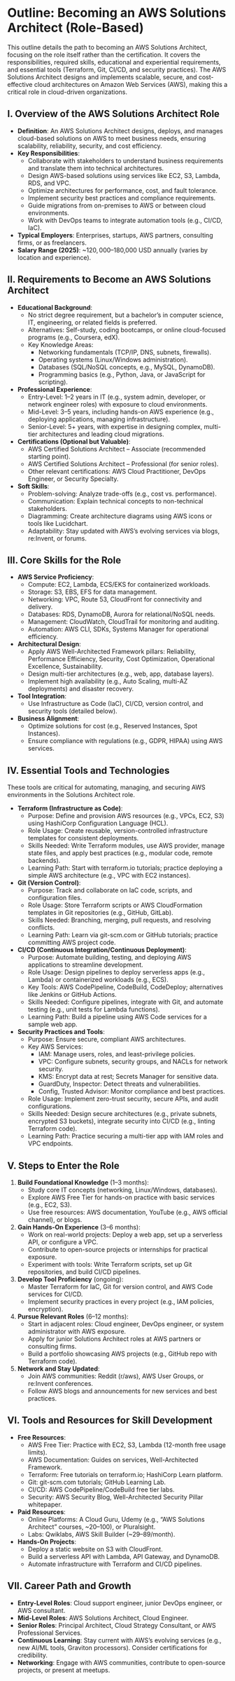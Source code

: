# Outline: Becoming an AWS Solutions Architect (Role-Based)

This outline details the path to becoming an AWS Solutions Architect, focusing on the role itself rather than the certification. It covers the responsibilities, required skills, educational and experiential requirements, and essential tools (Terraform, Git, CI/CD, and security practices). The AWS Solutions Architect designs and implements scalable, secure, and cost-effective cloud architectures on Amazon Web Services (AWS), making this a critical role in cloud-driven organizations.

## I. Overview of the AWS Solutions Architect Role
   - **Definition**: An AWS Solutions Architect designs, deploys, and manages cloud-based solutions on AWS to meet business needs, ensuring scalability, reliability, security, and cost efficiency.
   - **Key Responsibilities**:
     - Collaborate with stakeholders to understand business requirements and translate them into technical architectures.
     - Design AWS-based solutions using services like EC2, S3, Lambda, RDS, and VPC.
     - Optimize architectures for performance, cost, and fault tolerance.
     - Implement security best practices and compliance requirements.
     - Guide migrations from on-premises to AWS or between cloud environments.
     - Work with DevOps teams to integrate automation tools (e.g., CI/CD, IaC).
   - **Typical Employers**: Enterprises, startups, AWS partners, consulting firms, or as freelancers.
   - **Salary Range (2025)**: ~$120,000–$180,000 USD annually (varies by location and experience).

## II. Requirements to Become an AWS Solutions Architect
   - **Educational Background**:
     - No strict degree requirement, but a bachelor’s in computer science, IT, engineering, or related fields is preferred.
     - Alternatives: Self-study, coding bootcamps, or online cloud-focused programs (e.g., Coursera, edX).
     - Key Knowledge Areas:
       - Networking fundamentals (TCP/IP, DNS, subnets, firewalls).
       - Operating systems (Linux/Windows administration).
       - Databases (SQL/NoSQL concepts, e.g., MySQL, DynamoDB).
       - Programming basics (e.g., Python, Java, or JavaScript for scripting).
   - **Professional Experience**:
     - Entry-Level: 1–2 years in IT (e.g., system admin, developer, or network engineer roles) with exposure to cloud environments.
     - Mid-Level: 3–5 years, including hands-on AWS experience (e.g., deploying applications, managing infrastructure).
     - Senior-Level: 5+ years, with expertise in designing complex, multi-tier architectures and leading cloud migrations.
   - **Certifications (Optional but Valuable)**:
     - AWS Certified Solutions Architect – Associate (recommended starting point).
     - AWS Certified Solutions Architect – Professional (for senior roles).
     - Other relevant certifications: AWS Cloud Practitioner, DevOps Engineer, or Security Specialty.
   - **Soft Skills**:
     - Problem-solving: Analyze trade-offs (e.g., cost vs. performance).
     - Communication: Explain technical concepts to non-technical stakeholders.
     - Diagramming: Create architecture diagrams using AWS icons or tools like Lucidchart.
     - Adaptability: Stay updated with AWS’s evolving services via blogs, re:Invent, or forums.

## III. Core Skills for the Role
   - **AWS Service Proficiency**:
     - Compute: EC2, Lambda, ECS/EKS for containerized workloads.
     - Storage: S3, EBS, EFS for data management.
     - Networking: VPC, Route 53, CloudFront for connectivity and delivery.
     - Databases: RDS, DynamoDB, Aurora for relational/NoSQL needs.
     - Management: CloudWatch, CloudTrail for monitoring and auditing.
     - Automation: AWS CLI, SDKs, Systems Manager for operational efficiency.
   - **Architectural Design**:
     - Apply AWS Well-Architected Framework pillars: Reliability, Performance Efficiency, Security, Cost Optimization, Operational Excellence, Sustainability.
     - Design multi-tier architectures (e.g., web, app, database layers).
     - Implement high availability (e.g., Auto Scaling, multi-AZ deployments) and disaster recovery.
   - **Tool Integration**:
     - Use Infrastructure as Code (IaC), CI/CD, version control, and security tools (detailed below).
   - **Business Alignment**:
     - Optimize solutions for cost (e.g., Reserved Instances, Spot Instances).
     - Ensure compliance with regulations (e.g., GDPR, HIPAA) using AWS services.

## IV. Essential Tools and Technologies
   These tools are critical for automating, managing, and securing AWS environments in the Solutions Architect role.
   - **Terraform (Infrastructure as Code)**:
     - Purpose: Define and provision AWS resources (e.g., VPCs, EC2, S3) using HashiCorp Configuration Language (HCL).
     - Role Usage: Create reusable, version-controlled infrastructure templates for consistent deployments.
     - Skills Needed: Write Terraform modules, use AWS provider, manage state files, and apply best practices (e.g., modular code, remote backends).
     - Learning Path: Start with terraform.io tutorials; practice deploying a simple AWS architecture (e.g., VPC with EC2 instances).
   - **Git (Version Control)**:
     - Purpose: Track and collaborate on IaC code, scripts, and configuration files.
     - Role Usage: Store Terraform scripts or AWS CloudFormation templates in Git repositories (e.g., GitHub, GitLab).
     - Skills Needed: Branching, merging, pull requests, and resolving conflicts.
     - Learning Path: Learn via git-scm.com or GitHub tutorials; practice committing AWS project code.
   - **CI/CD (Continuous Integration/Continuous Deployment)**:
     - Purpose: Automate building, testing, and deploying AWS applications to streamline development.
     - Role Usage: Design pipelines to deploy serverless apps (e.g., Lambda) or containerized workloads (e.g., ECS).
     - Key Tools: AWS CodePipeline, CodeBuild, CodeDeploy; alternatives like Jenkins or GitHub Actions.
     - Skills Needed: Configure pipelines, integrate with Git, and automate testing (e.g., unit tests for Lambda functions).
     - Learning Path: Build a pipeline using AWS Code services for a sample web app.
   - **Security Practices and Tools**:
     - Purpose: Ensure secure, compliant AWS architectures.
     - Key AWS Services:
       - IAM: Manage users, roles, and least-privilege policies.
       - VPC: Configure subnets, security groups, and NACLs for network security.
       - KMS: Encrypt data at rest; Secrets Manager for sensitive data.
       - GuardDuty, Inspector: Detect threats and vulnerabilities.
       - Config, Trusted Advisor: Monitor compliance and best practices.
     - Role Usage: Implement zero-trust security, secure APIs, and audit configurations.
     - Skills Needed: Design secure architectures (e.g., private subnets, encrypted S3 buckets), integrate security into CI/CD (e.g., linting Terraform code).
     - Learning Path: Practice securing a multi-tier app with IAM roles and VPC endpoints.

## V. Steps to Enter the Role
   1. **Build Foundational Knowledge** (1–3 months):
      - Study core IT concepts (networking, Linux/Windows, databases).
      - Explore AWS Free Tier for hands-on practice with basic services (e.g., EC2, S3).
      - Use free resources: AWS documentation, YouTube (e.g., AWS official channel), or blogs.
   2. **Gain Hands-On Experience** (3–6 months):
      - Work on real-world projects: Deploy a web app, set up a serverless API, or configure a VPC.
      - Contribute to open-source projects or internships for practical exposure.
      - Experiment with tools: Write Terraform scripts, set up Git repositories, and build CI/CD pipelines.
   3. **Develop Tool Proficiency** (ongoing):
      - Master Terraform for IaC, Git for version control, and AWS Code services for CI/CD.
      - Implement security practices in every project (e.g., IAM policies, encryption).
   4. **Pursue Relevant Roles** (6–12 months):
      - Start in adjacent roles: Cloud engineer, DevOps engineer, or system administrator with AWS exposure.
      - Apply for junior Solutions Architect roles at AWS partners or consulting firms.
      - Build a portfolio showcasing AWS projects (e.g., GitHub repo with Terraform code).
   5. **Network and Stay Updated**:
      - Join AWS communities: Reddit (r/aws), AWS User Groups, or re:Invent conferences.
      - Follow AWS blogs and announcements for new services and best practices.

## VI. Tools and Resources for Skill Development
   - **Free Resources**:
     - AWS Free Tier: Practice with EC2, S3, Lambda (12-month free usage limits).
     - AWS Documentation: Guides on services, Well-Architected Framework.
     - Terraform: Free tutorials on terraform.io; HashiCorp Learn platform.
     - Git: git-scm.com tutorials; GitHub Learning Lab.
     - CI/CD: AWS CodePipeline/CodeBuild free tier labs.
     - Security: AWS Security Blog, Well-Architected Security Pillar whitepaper.
   - **Paid Resources**:
     - Online Platforms: A Cloud Guru, Udemy (e.g., “AWS Solutions Architect” courses, ~$20–$100), or Pluralsight.
     - Labs: Qwiklabs, AWS Skill Builder (~$29–$89/month).
   - **Hands-On Projects**:
     - Deploy a static website on S3 with CloudFront.
     - Build a serverless API with Lambda, API Gateway, and DynamoDB.
     - Automate infrastructure with Terraform and CI/CD pipelines.

## VII. Career Path and Growth
   - **Entry-Level Roles**: Cloud support engineer, junior DevOps engineer, or AWS consultant.
   - **Mid-Level Roles**: AWS Solutions Architect, Cloud Engineer.
   - **Senior Roles**: Principal Architect, Cloud Strategy Consultant, or AWS Professional Services.
   - **Continuous Learning**: Stay current with AWS’s evolving services (e.g., new AI/ML tools, Graviton processors). Consider certifications for credibility.
   - **Networking**: Engage with AWS communities, contribute to open-source projects, or present at meetups.
